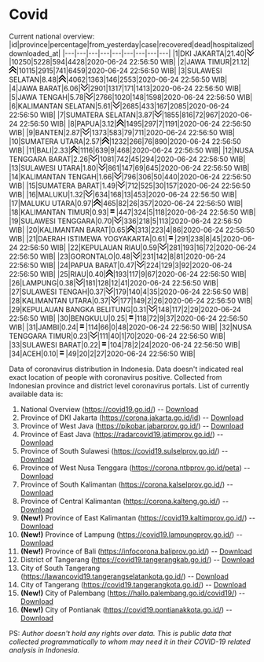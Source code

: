 # Covid
Current national overview:
|id|province|percentage|from_yesterday|case|recovered|dead|hospitalized|downloaded_at|
|---|---|---|---|---|---|---|---|---|
|1|DKI JAKARTA|21.40|![down](https://github.com/ariefrachmannn/covid/raw/master/img/rsz_down.png)|10250|5228|594|4428|2020-06-24 22:56:50 WIB|
|2|JAWA TIMUR|21.12|![up](https://github.com/ariefrachmannn/covid/raw/master/img/rsz_img_186982.png)|10115|2915|741|6459|2020-06-24 22:56:50 WIB|
|3|SULAWESI SELATAN|8.48|![up](https://github.com/ariefrachmannn/covid/raw/master/img/rsz_img_186982.png)|4062|1363|146|2553|2020-06-24 22:56:50 WIB|
|4|JAWA BARAT|6.06|![down](https://github.com/ariefrachmannn/covid/raw/master/img/rsz_down.png)|2901|1317|171|1413|2020-06-24 22:56:50 WIB|
|5|JAWA TENGAH|5.78|![down](https://github.com/ariefrachmannn/covid/raw/master/img/rsz_down.png)|2766|1020|148|1598|2020-06-24 22:56:50 WIB|
|6|KALIMANTAN SELATAN|5.61|![down](https://github.com/ariefrachmannn/covid/raw/master/img/rsz_down.png)|2685|433|167|2085|2020-06-24 22:56:50 WIB|
|7|SUMATERA SELATAN|3.87|![down](https://github.com/ariefrachmannn/covid/raw/master/img/rsz_down.png)|1855|816|72|967|2020-06-24 22:56:50 WIB|
|8|PAPUA|3.12|![up](https://github.com/ariefrachmannn/covid/raw/master/img/rsz_img_186982.png)|1495|297|7|1191|2020-06-24 22:56:50 WIB|
|9|BANTEN|2.87|![down](https://github.com/ariefrachmannn/covid/raw/master/img/rsz_down.png)|1373|583|79|711|2020-06-24 22:56:50 WIB|
|10|SUMATERA UTARA|2.57|![up](https://github.com/ariefrachmannn/covid/raw/master/img/rsz_img_186982.png)|1232|266|76|890|2020-06-24 22:56:50 WIB|
|11|BALI|2.33|![up](https://github.com/ariefrachmannn/covid/raw/master/img/rsz_img_186982.png)|1116|639|9|468|2020-06-24 22:56:50 WIB|
|12|NUSA TENGGARA BARAT|2.26|![down](https://github.com/ariefrachmannn/covid/raw/master/img/rsz_down.png)|1081|742|45|294|2020-06-24 22:56:50 WIB|
|13|SULAWESI UTARA|1.80|![down](https://github.com/ariefrachmannn/covid/raw/master/img/rsz_down.png)|861|147|69|645|2020-06-24 22:56:50 WIB|
|14|KALIMANTAN TENGAH|1.66|![down](https://github.com/ariefrachmannn/covid/raw/master/img/rsz_down.png)|796|306|50|440|2020-06-24 22:56:50 WIB|
|15|SUMATERA BARAT|1.49|![down](https://github.com/ariefrachmannn/covid/raw/master/img/rsz_down.png)|712|525|30|157|2020-06-24 22:56:50 WIB|
|16|MALUKU|1.32|![down](https://github.com/ariefrachmannn/covid/raw/master/img/rsz_down.png)|634|168|13|453|2020-06-24 22:56:50 WIB|
|17|MALUKU UTARA|0.97|![up](https://github.com/ariefrachmannn/covid/raw/master/img/rsz_img_186982.png)|465|82|26|357|2020-06-24 22:56:50 WIB|
|18|KALIMANTAN TIMUR|0.93|![equal](https://github.com/ariefrachmannn/covid/raw/master/img/rsz_equal.png)|447|324|5|118|2020-06-24 22:56:50 WIB|
|19|SULAWESI TENGGARA|0.70|![down](https://github.com/ariefrachmannn/covid/raw/master/img/rsz_down.png)|336|218|5|113|2020-06-24 22:56:50 WIB|
|20|KALIMANTAN BARAT|0.65|![up](https://github.com/ariefrachmannn/covid/raw/master/img/rsz_img_186982.png)|313|223|4|86|2020-06-24 22:56:50 WIB|
|21|DAERAH ISTIMEWA YOGYAKARTA|0.61|![equal](https://github.com/ariefrachmannn/covid/raw/master/img/rsz_equal.png)|291|238|8|45|2020-06-24 22:56:50 WIB|
|22|KEPULAUAN RIAU|0.59|![down](https://github.com/ariefrachmannn/covid/raw/master/img/rsz_down.png)|281|193|16|72|2020-06-24 22:56:50 WIB|
|23|GORONTALO|0.48|![down](https://github.com/ariefrachmannn/covid/raw/master/img/rsz_down.png)|231|142|8|81|2020-06-24 22:56:50 WIB|
|24|PAPUA BARAT|0.47|![down](https://github.com/ariefrachmannn/covid/raw/master/img/rsz_down.png)|224|129|3|92|2020-06-24 22:56:50 WIB|
|25|RIAU|0.40|![up](https://github.com/ariefrachmannn/covid/raw/master/img/rsz_img_186982.png)|193|117|9|67|2020-06-24 22:56:50 WIB|
|26|LAMPUNG|0.38|![down](https://github.com/ariefrachmannn/covid/raw/master/img/rsz_down.png)|181|128|12|41|2020-06-24 22:56:50 WIB|
|27|SULAWESI TENGAH|0.37|![down](https://github.com/ariefrachmannn/covid/raw/master/img/rsz_down.png)|179|140|4|35|2020-06-24 22:56:50 WIB|
|28|KALIMANTAN UTARA|0.37|![down](https://github.com/ariefrachmannn/covid/raw/master/img/rsz_down.png)|177|149|2|26|2020-06-24 22:56:50 WIB|
|29|KEPULAUAN BANGKA BELITUNG|0.31|![down](https://github.com/ariefrachmannn/covid/raw/master/img/rsz_down.png)|148|117|2|29|2020-06-24 22:56:50 WIB|
|30|BENGKULU|0.25|![equal](https://github.com/ariefrachmannn/covid/raw/master/img/rsz_equal.png)|118|72|9|37|2020-06-24 22:56:50 WIB|
|31|JAMBI|0.24|![equal](https://github.com/ariefrachmannn/covid/raw/master/img/rsz_equal.png)|114|66|0|48|2020-06-24 22:56:50 WIB|
|32|NUSA TENGGARA TIMUR|0.23|![down](https://github.com/ariefrachmannn/covid/raw/master/img/rsz_down.png)|111|40|1|70|2020-06-24 22:56:50 WIB|
|33|SULAWESI BARAT|0.22|![equal](https://github.com/ariefrachmannn/covid/raw/master/img/rsz_equal.png)|104|78|2|24|2020-06-24 22:56:50 WIB|
|34|ACEH|0.10|![equal](https://github.com/ariefrachmannn/covid/raw/master/img/rsz_equal.png)|49|20|2|27|2020-06-24 22:56:50 WIB|

Data of coronavirus distribution in Indonesia. Data doesn't indicated real exact location of people with coronavirus positive. Collected from Indonesian province and district level coronavirus portals. List of currently available data is:
1. National Overview (https://covid19.go.id/) -- [Download](https://www.dropbox.com/s/66ly270fw4y76fx/covid_nasional.csv?dl=0)
2. Province of DKI Jakarta (https://corona.jakarta.go.id/id) -- [Download](https://riwayat-file-covid-19-dki-jakarta-jakartagis.hub.arcgis.com/)
3. Province of West Java (https://pikobar.jabarprov.go.id/) -- [Download](https://www.dropbox.com/s/alg0zp60fylq6cn/covid_jabar.csv?dl=0)
4. Province of East Java (https://radarcovid19.jatimprov.go.id/) -- [Download](https://www.dropbox.com/sh/e7vtgcnl4ckbvr4/AADo9UMRDZvrhHn66qTHZOvNa?dl=0)
5. Province of South Sulawesi (https://covid19.sulselprov.go.id/) -- [Download](https://www.dropbox.com/s/z5ek23lwcztj7z7/covid_sulsel.csv?dl=0)
6. Province of West Nusa Tenggara (https://corona.ntbprov.go.id/peta) -- [Download](https://www.dropbox.com/s/4p2k93n42xx0c00/covid_ntb.csv?dl=0)
7. Province of South Kalimantan (https://corona.kalselprov.go.id/) -- [Download](https://www.dropbox.com/sh/7aa2kvz8lb04pzz/AADH1Oj5oFMw2mp-D3JStPRsa?dl=0)
8. Province of Central Kalimantan (https://corona.kalteng.go.id/) -- [Download](https://www.dropbox.com/s/9q01v5r3ys2ozk4/covid_kalteng.csv?dl=0)
9. **(New!)** Province of East Kalimantan (https://covid19.kaltimprov.go.id/) -- [Download](https://www.dropbox.com/sh/qhpxj532nm80goa/AAB6ek_fp1__ieTR0TFQpfIga?dl=0)
10. **(New!)** Province of Lampung (https://covid19.lampungprov.go.id/) -- [Download](https://www.dropbox.com/s/ecuew6oa9kzwqwx/covid_lampung.csv?dl=0)
11. **(New!)** Province of Bali (https://infocorona.baliprov.go.id/) -- [Download](https://www.dropbox.com/sh/iceiwun4ufttmiu/AAC7dSRMpfTjPI1Lfzw-LeCUa?dl=0)
12. District of Tangerang (https://covid19.tangerangkab.go.id/) -- [Download](https://www.dropbox.com/sh/yxovyy6sy5bnz4p/AACZzVHinisKmz8oQWyQJ3nua?dl=0)
13. City of South Tangerang (https://lawancovid19.tangerangselatankota.go.id/) -- [Download](https://www.dropbox.com/s/zlvxo4ivswdzmle/covid_tangsel.csv?dl=0)
14. City of Tangerang (https://covid19.tangerangkota.go.id/) -- [Download](https://www.dropbox.com/s/e53224kvdrpjzy0/covid_tangkot.csv?dl=0)
15. **(New!)** City of Palembang (https://hallo.palembang.go.id/covid19/) -- [Download](https://www.dropbox.com/sh/oj17bhwhlpjht9e/AABZEG-OiaSaFvikATDx6coEa?dl=0)
16. **(New!)** City of Pontianak (https://covid19.pontianakkota.go.id/) -- [Download](https://www.dropbox.com/sh/66if3y4ly51j4sh/AADQ-zwLGa7Kz4ZzJgDw2-3na?dl=0)

PS: *Author doesn't hold any rights over data. This is public data that collected programmatically to whom may need it in their COVID-19 related analysis in Indonesia.*
